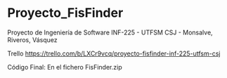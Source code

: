 # Proyecto_FisFinder
Proyecto de Ingeniería de Software INF-225 - UTFSM CSJ - Monsalve, Riveros, Vásquez

Trello
https://trello.com/b/LXCr9vcq/proyecto-fisfinder-inf-225-utfsm-csj

Código Final:
En el fichero FisFinder.zip
